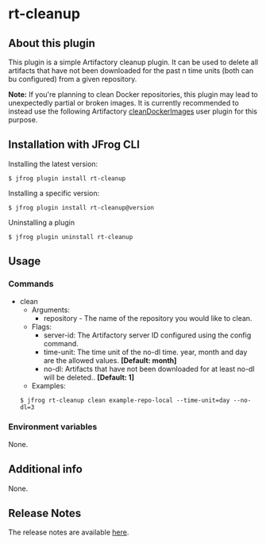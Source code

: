 # rt-cleanup

## About this plugin
This plugin is a simple Artifactory cleanup plugin.
It can be used to delete all artifacts that have not been downloaded for the past n time units (both can bu configured)
from a given repository.

**Note:**
If you're planning to clean Docker repositories, this plugin may lead to unexpectedly partial or broken images. It is currently recommended to instead use the following Artifactory [cleanDockerImages](https://github.com/jfrog/artifactory-user-plugins/tree/master/cleanup/cleanDockerImages) user plugin for this purpose.

## Installation with JFrog CLI
Installing the latest version:

`$ jfrog plugin install rt-cleanup`

Installing a specific version:

`$ jfrog plugin install rt-cleanup@version`

Uninstalling a plugin

`$ jfrog plugin uninstall rt-cleanup`

## Usage
### Commands
* clean 
    - Arguments:
        - repository - The name of the repository you would like to clean.
    - Flags:
        - server-id: The Artifactory server ID configured using the config command.
        - time-unit: The time unit of the no-dl time. year, month and day are the allowed values. **[Default: month]**
        - no-dl: Artifacts that have not been downloaded for at least no-dl will be deleted.. **[Default: 1]**
    - Examples:
    ```
    $ jfrog rt-cleanup clean example-repo-local --time-unit=day --no-dl=3

    ```

### Environment variables
None.

## Additional info
None.

## Release Notes
The release notes are available [here](RELEASE.md).
